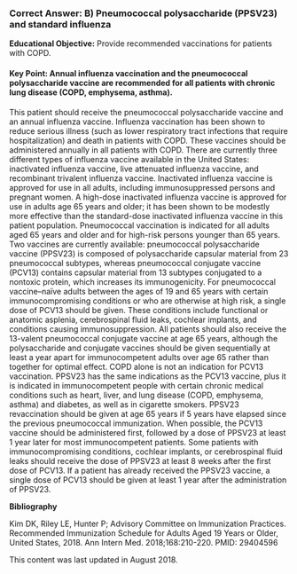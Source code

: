 
### Correct Answer: B) Pneumococcal polysaccharide (PPSV23) and standard influenza 

**Educational Objective:** Provide recommended vaccinations for patients with COPD.

#### **Key Point:** Annual influenza vaccination and the pneumococcal polysaccharide vaccine are recommended for all patients with chronic lung disease (COPD, emphysema, asthma).

This patient should receive the pneumococcal polysaccharide vaccine and an annual influenza vaccine. Influenza vaccination has been shown to reduce serious illness (such as lower respiratory tract infections that require hospitalization) and death in patients with COPD. These vaccines should be administered annually in all patients with COPD. There are currently three different types of influenza vaccine available in the United States: inactivated influenza vaccine, live attenuated influenza vaccine, and recombinant trivalent influenza vaccine. Inactivated influenza vaccine is approved for use in all adults, including immunosuppressed persons and pregnant women.
A high-dose inactivated influenza vaccine is approved for use in adults age 65 years and older; it has been shown to be modestly more effective than the standard-dose inactivated influenza vaccine in this patient population.
Pneumococcal vaccination is indicated for all adults aged 65 years and older and for high-risk persons younger than 65 years. Two vaccines are currently available: pneumococcal polysaccharide vaccine (PPSV23) is composed of polysaccharide capsular material from 23 pneumococcal subtypes, whereas pneumococcal conjugate vaccine (PCV13) contains capsular material from 13 subtypes conjugated to a nontoxic protein, which increases its immunogenicity. For pneumococcal vaccine–naïve adults between the ages of 19 and 65 years with certain immunocompromising conditions or who are otherwise at high risk, a single dose of PCV13 should be given. These conditions include functional or anatomic asplenia, cerebrospinal fluid leaks, cochlear implants, and conditions causing immunosuppression. All patients should also receive the 13-valent pneumococcal conjugate vaccine at age 65 years, although the polysaccharide and conjugate vaccines should be given sequentially at least a year apart for immunocompetent adults over age 65 rather than together for optimal effect. COPD alone is not an indication for PCV13 vaccination.
PPSV23 has the same indications as the PCV13 vaccine, plus it is indicated in immunocompetent people with certain chronic medical conditions such as heart, liver, and lung disease (COPD, emphysema, asthma) and diabetes, as well as in cigarette smokers. PPSV23 revaccination should be given at age 65 years if 5 years have elapsed since the previous pneumococcal immunization. When possible, the PCV13 vaccine should be administered first, followed by a dose of PPSV23 at least 1 year later for most immunocompetent patients. Some patients with immunocompromising conditions, cochlear implants, or cerebrospinal fluid leaks should receive the dose of PPSV23 at least 8 weeks after the first dose of PCV13. If a patient has already received the PPSV23 vaccine, a single dose of PCV13 should be given at least 1 year after the administration of PPSV23.

**Bibliography**

Kim DK, Riley LE, Hunter P; Advisory Committee on Immunization Practices. Recommended Immunization Schedule for Adults Aged 19 Years or Older, United States, 2018. Ann Intern Med. 2018;168:210-220. PMID: 29404596

This content was last updated in August 2018.